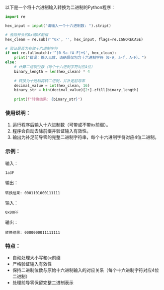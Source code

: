 以下是一个将十六进制输入转换为二进制的Python程序：

```python
import re

hex_input = input("请输入一个十六进制数: ").strip()

# 去除开头的0x或0X前缀
hex_clean = re.sub(r'^0x', '', hex_input, flags=re.IGNORECASE)

# 验证是否为有效十六进制字符
if not re.fullmatch(r'^[0-9a-fA-F]+$', hex_clean):
    print("错误：输入无效，请确保仅包含十六进制字符（0-9, a-f, A-F）。")
else:
    # 计算二进制位数（每个十六进制字符对应4位）
    binary_length = len(hex_clean) * 4
    
    # 转换为十进制再转二进制，并补足前导零
    decimal_value = int(hex_clean, 16)
    binary_str = bin(decimal_value)[2:].zfill(binary_length)
    
    print(f"转换结果: {binary_str}")
```

### 使用说明：
1. 运行程序后输入十六进制数（可带或不带`0x`前缀）。
2. 程序会自动去除前缀并验证输入有效性。
3. 输出为补足前导零的完整二进制字符串，每个十六进制字符对应4位二进制。

### 示例：
输入：
```
1a3F
```
输出：
```
转换结果: 0001101000111111
```

输入：
```
0x00FF
```
输出：
```
转换结果: 0000000011111111
```

### 特点：
- 自动处理大小写和`0x`前缀
- 严格验证输入有效性
- 保持二进制位数与原始十六进制输入的对应关系（每个十六进制字符对应4位二进制）
- 处理前导零保留完整二进制表示